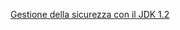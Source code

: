 [Gestione della sicurezza con il JDK 1.2](http://www.di-srv.unisa.it/~ads/corso-security/www/CORSO-9900/java/mirror/mokabyte/sicurezza.htm) 
